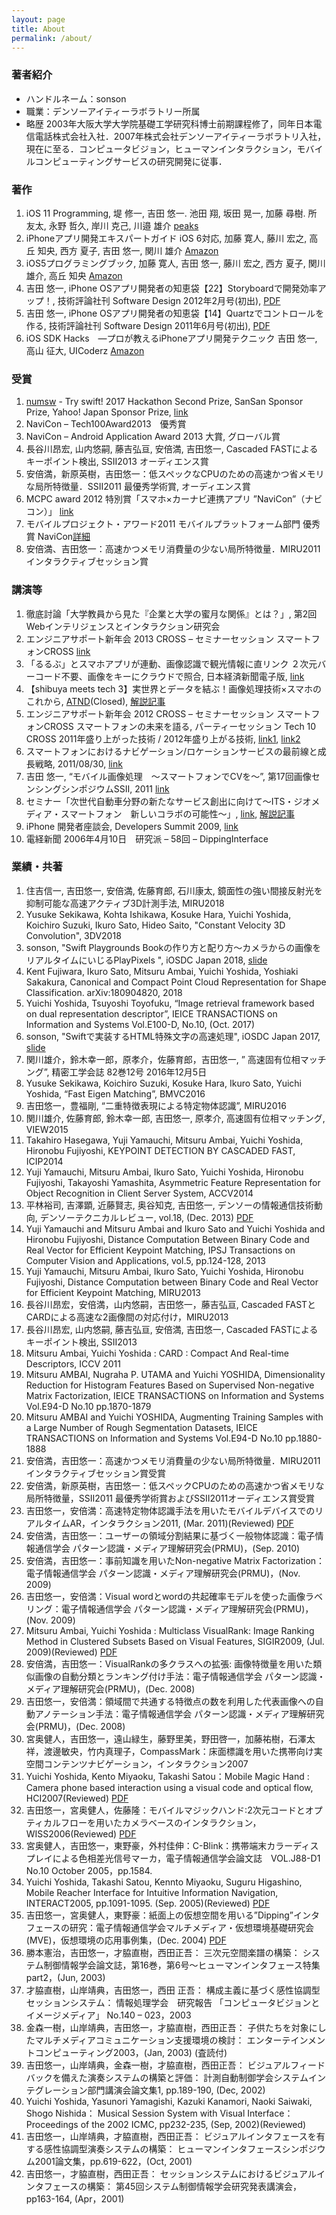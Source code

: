 ```yaml
---
layout: page
title: About
permalink: /about/
---
```


### 著者紹介
* ハンドルネーム：sonson
* 職業：デンソーアイティーラボラトリー所属
* 略歴
2003年大阪大学大学院基礎工学研究科博士前期課程修了，同年日本電信電話株式会社入社．2007年株式会社デンソーアイティーラボラトリ入社，現在に至る．コンピュータビジョン，ヒューマンインタラクション，モバイルコンピューティングサービスの研究開発に従事．

### 著作
1. iOS 11 Programming, 堤 修一, 吉田 悠一. 池田 翔, 坂田 晃一, 加藤 尋樹. 所 友太, 永野 哲久, 岸川 克己, 川邉 雄介 [peaks](http://peaks.cc/sonson_twit/iOS11/)
1. iPhoneアプリ開発エキスパートガイド iOS 6対応, 加藤 寛人, 藤川 宏之, 高丘 知央, 西方 夏子, 吉田 悠一, 関川 雄介 [Amazon](http://www.amazon.co.jp/exec/obidos/ASIN/4844333852/sonsonpicture-22/ref=nosim/)
2. iOS5プログラミングブック, 加藤 寛人, 吉田 悠一, 藤川 宏之, 西方 夏子, 関川 雄介, 高丘 知央 [Amazon](http://www.amazon.co.jp/exec/obidos/ASIN/4844332228/sonsonpicture-22/ref=nosim/)
3. 吉田 悠一, iPhone OSアプリ開発者の知恵袋【22】Storyboardで開発効率アップ！, 技術評論社刊 Software Design 2012年2月号(初出), [PDF](http://sonson.jp/downloads/sd201202.pdf)
4. 吉田 悠一, iPhone OSアプリ開発者の知恵袋【14】Quartzでコントロールを作る, 技術評論社刊 Software Design 2011年6月号(初出), [PDF](http://sonson.jp/downloads/sd201206.pdf)
5. iOS SDK Hacks　―プロが教えるiPhoneアプリ開発テクニック 吉田 悠一, 高山 征大, UICoderz [Amazon](http://www.amazon.co.jp/exec/obidos/ASIN/4873114721/sonsonpicture-22/ref=nosim/)

### 受賞
1. [numsw](https://github.com/sonsongithub/numsw) - Try swift! 2017 Hackathon Second Prize, SanSan Sponsor Prize, Yahoo! Japan Sponsor Prize, [link](https://tryswift.devpost.com/submissions)
1. NaviCon – Tech100Award2013　優秀賞
2. NaviCon – Android Application Award 2013 大賞, グローバル賞
3. 長谷川昂宏, 山内悠嗣, 藤吉弘亘, 安倍満, 吉田悠一, Cascaded FASTによるキーポイント検出, SSII2013 オーディエンス賞
4. 安倍満，新原英樹，吉田悠一：低スペックなCPUのための高速かつ省メモリな局所特徴量．SSII2011 最優秀学術賞, オーディエンス賞
5. MCPC award 2012 特別賞「スマホ×カーナビ連携アプリ ”NaviCon”（ナビコン）」 [link](http://www.mcpc-jp.org/award2012/index.html)
6. モバイルプロジェクト・アワード2011 モバイルプラットフォーム部門 優秀賞 NaviCon[詳細](http://www.mcf.to/mpa/2011/winner/index.htm)
7. 安倍満、吉田悠一：高速かつメモリ消費量の少ない局所特徴量．MIRU2011 インタラクティブセッション賞

### 講演等
1. 徹底討論「大学教員から見た『企業と大学の蜜月な関係』とは？」, 第2回Webインテリジェンスとインタラクション研究会
1. エンジニアサポート新年会 2013 CROSS – セミナーセッション スマートフォンCROSS [link](http://response.jp/article/2013/01/25/189662.html)
2. 「るるぶ」とスマホアプリが連動、画像認識で観光情報に直リンク ２次元バーコード不要、画像をキーにクラウドで照合, 日本経済新聞電子版, [link](http://www.nikkei.com/article/DGXNZO43531600Z00C12A7000000/)
3. 【shibuya meets tech 3】実世界とデータを結ぶ！画像処理技術×スマホのこれから, [ATND](http://atnd.org/events/29219)(Closed), [解説記事](http://gihyo.jp/news/report/01/shibuya_mt/0003)
4. エンジニアサポート新年会 2012 CROSS – セミナーセッション スマートフォンCROSS スマートフォンの未来を語る, パーティーセッション Tech 10 CROSS 2011年盛り上がった技術 / 2012年盛り上がる技術, [link1](http://www.rbbtoday.com/article/2012/01/27/85636.html), [link2](http://ascii.jp/elem/000/000/665/665293/)
5. スマートフォンにおけるナビゲーション/ロケーションサービスの最前線と成長戦略, 2011/08/30, [link](http://response.jp/article/2011/08/09/160740.html)
6. 吉田 悠一, “モバイル画像処理　～スマートフォンでCVを～”, 第17回画像センシングシンポジウムSSII, 2011 [link](http://www.ssii.jp/11/special_program_tutorial.html)
7. セミナー「次世代自動車分野の新たなサービス創出に向けて～ITS・ジオメディア・スマートフォン　新しいコラボの可能性～」, [link](https://gifu-itmonodukuri.jp/modules/eguide/event.php?eid=52), [解説記事](http://response.jp/article/2011/02/14/151803.html)
8. iPhone 開発者座談会, Developers Summit 2009, [link](http://codezine.jp/devsumi/2009/timetable/detail#719)
9. 電経新聞 2006年4月10日　研究派 – 58回 – DippingInterface

### 業績・共著
1. 住吉信一, 吉田悠一, 安倍満, 佐藤育郎, 石川康太, 鏡面性の強い間接反射光を抑制可能な高速アクティブ3D計測手法, MIRU2018
1. Yusuke Sekikawa, Kohta Ishikawa, Kosuke Hara, Yuichi Yoshida, Koichiro Suzuki, Ikuro Sato, Hideo Saito, "Constant Velocity 3D Convolution", 3DV2018
1. sonson, "Swift Playgrounds Bookの作り方と配り方〜カメラからの画像をリアルタイムにいじるPlayPixels ", iOSDC Japan 2018, [slide](https://speakerdeck.com/sonsongithub/how-to-make-and-publish-a-swift-playground-book-for-ipad)
1. Kent Fujiwara, Ikuro Sato, Mitsuru Ambai, Yuichi Yoshida, Yoshiaki Sakakura, Canonical and Compact Point Cloud Representation for Shape Classification. arXiv:180904820, 2018
1. Yuichi Yoshida, Tsuyoshi Toyofuku, “Image retrieval framework based on dual representation descriptor”, IEICE TRANSACTIONS on Information and Systems Vol.E100-D, No.10, (Oct. 2017)
1. sonson, "Swiftで実装するHTML特殊文字の高速処理", iOSDC Japan 2017, [slide](https://speakerdeck.com/sonsongithub/swiftdeshi-zhuang-suruhtmlte-shu-wen-zi-falsegao-su-chu-li)
1. 関川雄介，鈴木幸一郎，原孝介，佐藤育郎，吉田悠一, ” 高速固有位相マッチング”, 精密工学会誌 82巻12号 2016年12月5日
1. Yusuke Sekikawa, Koichiro Suzuki, Kosuke Hara, Ikuro Sato, Yuichi Yoshida, “Fast Eigen Matching”, BMVC2016
1. 吉田悠一，豊福剛, “二重特徴表現による特定物体認識”, MIRU2016
1. 関川雄介, 佐藤育郎, 鈴木幸一郎, 吉田悠一, 原孝介, 高速固有位相マッチング, VIEW2015
1. Takahiro Hasegawa, Yuji Yamauchi, Mitsuru Ambai, Yuichi Yoshida, Hironobu Fujiyoshi, KEYPOINT DETECTION BY CASCADED FAST, ICIP2014
1. Yuji Yamauchi, Mitsuru Ambai, Ikuro Sato, Yuichi Yoshida, Hironobu Fujiyoshi, Takayoshi Yamashita, Asymmetric Feature Representation for Object Recognition in Client Server System, ACCV2014
1. 平林裕司, 吉澤顕, 近藤賢志, 奥谷知克, 吉田悠一, デンソーの情報通信技術動向, デンソーテクニカルレビュー, vol.18, (Dec. 2013) [PDF](https://www.denso.co.jp/ja/aboutdenso/technology/dtr/v18/files/20.pdf)
2. Yuji Yamauchi and Mitsuru Ambai and Ikuro Sato and Yuichi Yoshida and Hironobu Fujiyoshi, Distance Computation Between Binary Code and Real Vector for Efficient Keypoint Matching, IPSJ Transactions on Computer Vision and Applications, vol.5, pp.124-128, 2013
3. Yuji Yamauchi, Mitsuru Ambai, Ikuro Sato, Yuichi Yoshida, Hironobu Fujiyoshi, Distance Computation between Binary Code and Real Vector for Efficient Keypoint Matching, MIRU2013
4. 長谷川昂宏，安倍満，山内悠嗣，吉田悠一，藤吉弘亘, Cascaded FASTとCARDによる高速な2画像間の対応付け，MIRU2013
5. 長谷川昂宏, 山内悠嗣, 藤吉弘亘, 安倍満, 吉田悠一, Cascaded FASTによるキーポイント検出, SSII2013
6. Mitsuru Ambai, Yuichi Yoshida : CARD : Compact And Real-time Descriptors, ICCV 2011
7. Mitsuru AMBAI, Nugraha P. UTAMA and Yuichi YOSHIDA, Dimensionality Reduction for Histogram Features Based on Supervised Non-negative Matrix Factorization, IEICE TRANSACTIONS on Information and Systems Vol.E94-D No.10 pp.1870-1879
8. Mitsuru AMBAI and Yuichi YOSHIDA, Augmenting Training Samples with a Large Number of Rough Segmentation Datasets, IEICE TRANSACTIONS on Information and Systems Vol.E94-D No.10 pp.1880-1888
9. 安倍満，吉田悠一：高速かつメモリ消費量の少ない局所特徴量．MIRU2011 インタラクティブセッション賞受賞
10. 安倍満，新原英樹，吉田悠一：低スペックCPUのための高速かつ省メモリな局所特徴量，SSII2011 最優秀学術賞およびSSII2011オーディエンス賞受賞
11. 吉田悠一，安倍満：高速特定物体認識手法を用いたモバイルデバイスでのリアルタイムAR，インタラクション2011, (Mar. 2011)(Reviewed) [PDF](http://sonson.jp/downloads/interaction2011.pdf)
12. 安倍満，吉田悠一：ユーザーの領域分割結果に基づく一般物体認識：電子情報通信学会 パターン認識・メディア理解研究会(PRMU)，(Sep. 2010)
13. 安倍満，吉田悠一：事前知識を用いたNon-negative Matrix Factorization：電子情報通信学会 パターン認識・メディア理解研究会(PRMU)，(Nov. 2009)
14. 吉田悠一，安倍満：Visual wordとwordの共起確率モデルを使った画像ラベリング：電子情報通信学会 パターン認識・メディア理解研究会(PRMU)，(Nov. 2009)
15. Mitsuru Ambai, Yuichi Yoshida : Multiclass VisualRank: Image Ranking Method in Clustered Subsets Based on Visual Features, SIGIR2009, (Jul. 2009)(Reviewed) [PDF](http://sonson.jp/archive/sigir2009.pdf)
16. 安倍満，吉田悠一：VisualRankの多クラスへの拡張: 画像特徴量を用いた類似画像の自動分類とランキング付け手法：電子情報通信学会 パターン認識・メディア理解研究会(PRMU)，(Dec. 2008)
17. 吉田悠一，安倍満：領域間で共通する特徴点の数を利用した代表画像への自動アノテーション手法：電子情報通信学会 パターン認識・メディア理解研究会(PRMU)，(Dec. 2008)
18. 宮奥健人，吉田悠一，遠山緑生，藤野里美，野田啓一，加藤祐樹，石澤太祥，渡邊敏央，竹内真理子，CompassMark：床面標識を用いた携帯向け実空間コンテンツナビゲーション，インタラクション2007
19. Yuichi Yoshida, Kento Miyaoku, Takashi Satou：Mobile Magic Hand : Camera phone based interaction using a visual code and optical flow, HCI2007(Reviewed) [PDF](http://sonson.jp/downloads/hci2007.pdf)
20. 吉田悠一，宮奥健人，佐藤隆：モバイルマジックハンド:2次元コードとオプティカルフローを用いたカメラベースのインタラクション，WISS2006(Reviewed) [PDF](http://sonson.jp/downloads/wiss2006.pdf)
21. 宮奥健人，吉田悠一，東野豪，外村佳伸：C-Blink：携帯端末カラーディスプレイによる色相差光信号マーカ，電子情報通信学会論文誌　VOL.J88-D1 No.10 October 2005，pp.1584.
22. Yuichi Yoshida, Takashi Satou, Kennto Miyaoku, Suguru Higashino, Mobile Reacher Interface for Intuitive Information Navigation, INTERACT2005, pp.1091-1095. (Sep. 2005)(Reviewed) [PDF](http://sonson.jp/downloads/interact2005.pdf)
23. 吉田悠一，宮奥健人，東野豪：紙面上の仮想空間を用いる”Dipping”インタフェースの研究：電子情報通信学会マルチメディア・仮想環境基礎研究会(MVE)，仮想環境の応用事例集，(Dec. 2004) [PDF](http://sonson.jp/downloads/MVE200412.pdf)
24. 勝本憲治，吉田悠一，才脇直樹，西田正吾： 三次元空間楽譜の構築： システム制御情報学会論文誌，第16巻，第6号〜ヒューマンインタフェース特集part2，(Jun, 2003)
25. 才脇直樹，山岸靖典，吉田悠一，西田 正吾： 構成主義に基づく感性協調型セッションシステム： 情報処理学会　研究報告 「コンピュータビジョンとイメージメディア」 No.140 – 023，2003
26. 金森一樹，山岸靖典，吉田悠一，才脇直樹，西田正吾： 子供たちを対象にしたマルチメディアコミュニケーション支援環境の検討： エンターテインメントコンピューティング2003，(Jan, 2003) (査読付)
27. 吉田悠一，山岸靖典，金森一樹，才脇直樹，西田正吾： ビジュアルフィードバックを備えた演奏システムの構築と評価： 計測自動制御学会システムインテグレーション部門講演会論文集1, pp.189-190, (Dec, 2002)
28. Yuichi Yoshida, Yasunori Yamagishi, Kazuki Kanamori, Naoki Saiwaki, Shogo Nishida： Musical Session System with Visual Interface： Proceedings of the 2002 ICMC, pp232-235, (Sep, 2002)(Reviewed)
29. 吉田悠一，山岸靖典，才脇直樹，西田正吾： ビジュアルインタフェースを有する感性協調型演奏システムの構築： ヒューマンインタフェースシンポジウム2001論文集，pp.619-622，(Oct, 2001)
30. 吉田悠一，才脇直樹，西田正吾： セッションシステムにおけるビジュアルインタフェースの構築： 第45回システム制御情報学会研究発表講演会，pp163-164, (Apr，2001)
